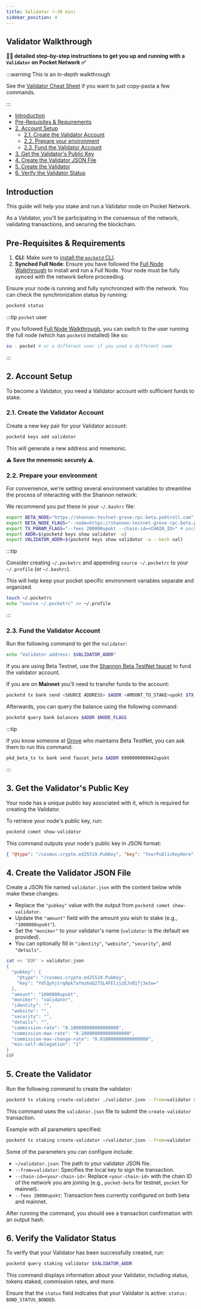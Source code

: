 ```yaml
---
title: Validator (~30 min)
sidebar_position: 4
---
```


## Validator Walkthrough <!-- omit in toc -->

**🧑‍🔬 detailed step-by-step instructions to get you up and running with a `Validator` on Pocket Network ✅**

:::warning This is an in-depth walkthrough

See the [Validator Cheat Sheet](../cheat_sheets/validator_cheatsheet.md) if you want to just copy-pasta a few commands.

:::

- [Introduction](#introduction)
- [Pre-Requisites \& Requirements](#pre-requisites--requirements)
- [2. Account Setup](#2-account-setup)
  - [2.1. Create the Validator Account](#21-create-the-validator-account)
  - [2.2. Prepare your environment](#22-prepare-your-environment)
  - [2.3. Fund the Validator Account](#23-fund-the-validator-account)
- [3. Get the Validator's Public Key](#3-get-the-validators-public-key)
- [4. Create the Validator JSON File](#4-create-the-validator-json-file)
- [5. Create the Validator](#5-create-the-validator)
- [6. Verify the Validator Status](#6-verify-the-validator-status)

## Introduction

This guide will help you stake and run a Validator node on Pocket Network.

As a Validator, you'll be participating in the consensus of the network, validating transactions, and securing the blockchain.

## Pre-Requisites & Requirements

1. **CLI**: Make sure to [install the `pocketd` CLI](../../tools/user_guide/pocketd_cli.md).
2. **Synched Full Node**: Ensure you have followed the [Full Node Walkthrough](./full_node_walkthrough.md) to install and run a Full Node. Your node must be fully synced with the network before proceeding.

Ensure your node is running and fully synchronized with the network. You can check the synchronization status by running:

```bash
pocketd status
```

:::tip `pocket` user

If you followed [Full Node Walkthrough](./full_node_walkthrough.md), you can switch
to the user running the full node (which has `pocketd` installed) like so:

```bash
su - pocket # or a different user if you used a different name
```

:::

## 2. Account Setup

To become a Validator, you need a Validator account with sufficient funds to stake.

### 2.1. Create the Validator Account

Create a new key pair for your Validator account:

```bash
pocketd keys add validator
```

This will generate a new address and mnemonic.

**⚠️ Save the mnemonic securely ⚠️**.

### 2.2. Prepare your environment

For convenience, we're setting several environment variables to streamline
the process of interacting with the Shannon network:

We recommend you put these in your `~/.bashrc` file:

```bash
export BETA_NODE="https://shannon-testnet-grove-rpc.beta.poktroll.com"
export BETA_NODE_FLAGS="--node=https://shannon-testnet-grove-rpc.beta.poktroll.com"
export TX_PARAM_FLAGS="--fees 200000upokt --chain-id=<CHAIN_ID>" # pocket_beta, pocket
export ADDR=$(pocketd keys show validator -a)
export VALIDATOR_ADDR=$(pocketd keys show validator -a --bech val)
```

:::tip

Consider creating `~/.pocketrc` and appending `source ~/.pocketrc` to
your `~/.profile` (or `~/.bashrc`).

This will help keep your pocket specific environment variables separate and organized.

```bash
touch ~/.pocketrc
echo "source ~/.pocketrc" >> ~/.profile
```

:::

### 2.3. Fund the Validator Account

Run the following command to get the `Validator`:

```bash
echo "Validator address: $VALIDATOR_ADDR"
```

If you are using Beta Testnet, use the [Shannon Beta TestNet faucet](https://faucet.beta.testnet.pokt.network/) to fund the validator account.

If you are on **Mainnet** you'll need to transfer funds to the account:

```bash
pocketd tx bank send <SOURCE ADDRESS> $ADDR <AMOUNT_TO_STAKE>upokt $TX_PARAM_FLAGS
```

Afterwards, you can query the balance using the following command:

```bash
pocketd query bank balances $ADDR $NODE_FLAGS
```

:::tip

If you know someone at [Grove](https://grove.city) who maintains Beta TestNet, you
can ask them to run this command:

```bash
pkd_beta_tx tx bank send faucet_beta $ADDR 6900000000042upokt
```

:::

## 3. Get the Validator's Public Key

Your node has a unique public key associated with it, which is required for creating the Validator.

To retrieve your node's public key, run:

```bash
pocketd comet show-validator
```

This command outputs your node's public key in JSON format:

```json
{ "@type": "/cosmos.crypto.ed25519.PubKey", "key": "YourPublicKeyHere" }
```

## 4. Create the Validator JSON File

Create a JSON file named `validator.json` with the content below while make these changes:

- Replace the `"pubkey"` value with the output from `pocketd comet show-validator`.
- Update the `"amount"` field with the amount you wish to stake (e.g., `"1000000upokt"`).
- Set the `"moniker"` to your validator's name (`validator` is the default we provided).
- You can optionally fill in `"identity"`, `"website"`, `"security"`, and `"details"`.

```bash
cat << 'EOF' > validator.json
{
  "pubkey": {
    "@type": "/cosmos.crypto.ed25519.PubKey",
    "key": "YdlQyhjtrq9pk7afmz6oQ275L4FElzjzEJvB1fj3e1w="
  },
  "amount": "1000000upokt",
  "moniker": "validator",
  "identity": "",
  "website": "",
  "security": "",
  "details": "",
  "commission-rate": "0.100000000000000000",
  "commission-max-rate": "0.200000000000000000",
  "commission-max-change-rate": "0.010000000000000000",
  "min-self-delegation": "1"
}
EOF
```

## 5. Create the Validator

Run the following command to create the validator:

```bash
pocketd tx staking create-validator ./validator.json --from=validator $TX_PARAM_FLAGS
```

This command uses the `validator.json` file to submit the `create-validator` transaction.

Example with all parameters specified:

```bash
pocketd tx staking create-validator ~/validator.json --from=validator --chain-id=<CHAIN_ID> --fees 200000upokt
```

Some of the parameters you can configure include:

- `~/validator.json`: The path to your validator JSON file.
- `--from=validator`: Specifies the local key to sign the transaction.
- `--chain-id=<your-chain-id>`: Replace `<your-chain-id>` with the chain ID of the network you are joining (e.g., `pocket-beta` for testnet, `pocket` for mainnet).
- `--fees 20000upokt`: Transaction fees currently configured on both beta and mainnet.

After running the command, you should see a transaction confirmation with an output hash.

## 6. Verify the Validator Status

To verify that your Validator has been successfully created, run:

```bash
pocketd query staking validator $VALIDATOR_ADDR
```

This command displays information about your Validator, including status, tokens staked, commission rates, and more.

Ensure that the `status` field indicates that your Validator is active: `status: BOND_STATUS_BONDED`.
